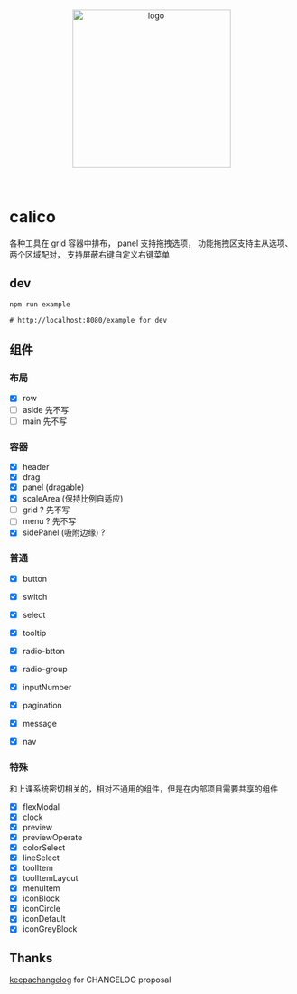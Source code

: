 <br>
<p align="center">
  <img width="280px" src="https://static.yi-you.org/calico/logo/logo.png" alt="logo" />
</p>
<br>

# calico
各种工具在 grid 容器中排布，
panel 支持拖拽选项，
功能拖拽区支持主从选项、两个区域配对，
支持屏蔽右键自定义右键菜单

## dev
```
npm run example

# http://localhost:8080/example for dev
```

## 组件

### 布局
- [x] row
- [ ] aside 先不写
- [ ] main 先不写

### 容器
- [x] header
- [x] drag
- [x] panel (dragable)
- [x] scaleArea (保持比例自适应)
- [ ] grid ? 先不写
- [ ] menu ? 先不写
- [x] sidePanel (吸附边缘) ?     

### 普通
- [x] button
- [x] switch
- [x] select
- [x] tooltip
- [x] radio-btton
- [x] radio-group
- [x] inputNumber
- [x] pagination
- [x] message
- [x] nav


### 特殊
和上课系统密切相关的，相对不通用的组件，但是在内部项目需要共享的组件
- [x] flexModal
- [x] clock
- [x] preview
- [x] previewOperate
- [x] colorSelect
- [x] lineSelect
- [x] toolItem
- [x] toolItemLayout
- [x] menuItem
- [x] iconBlock
- [x] iconCircle
- [x] iconDefault
- [x] iconGreyBlock

## Thanks

[keepachangelog](https://keepachangelog.com/zh-CN/1.0.0/) for CHANGELOG proposal